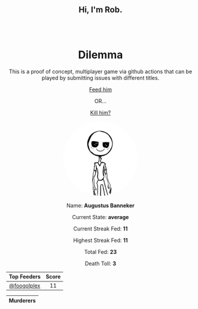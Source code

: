 <h2 align="center">Hi, I'm Rob.</h2>

<br>
<br>

<h1 align="center">
Dilemma
</h1>

<p align="center">
This is a proof of concept, multiplayer game via github actions that can be played by submitting issues with different titles.
</p>

<p align="center">
<a href=https://github.com/foogolplex/foogolplex/issues/new?title=feed&body=just+click+submit+and+feed+they+will>Feed him</a>
</p>
<p align="center"> OR... </p>
<p align="center">
<a href=https://github.com/foogolplex/foogolplex/issues/new?title=kill&body=just+click+submit+and+they+will+die+but+be+warned+that+you+will+be+revoked+from+your+privileges>Kill him?</a>
</p>

<p align="center">
<img src="https://github.com/foogolplex/foogolplex/blob/main/average.gif" width="200" height="200" style="border-top-left-radius: 50% 50%; border-top-right-radius: 50% 50%; border-bottom-right-radius: 50% 50%; border-bottom-left-radius: 50% 50%;">
</img>
</p>

<p align="center">
Name: <b>Augustus Banneker</b>
</p>

<p align="center">
Current State: <b>average</b>
</p>

<p align="center">
Current Streak Fed: <b>11</b>
</p>

<p align="center">
Highest Streak Fed: <b>11</b>
</p>

<p align="center">
Total Fed: <b>23</b>
</p>

<p align="center">
Death Toll: <b>3</b>
</p>


| Top Feeders | Score |
| :-: | :-: |
| [@foogolplex](https://github.com/foogolplex/) | 11 |

| Murderers |
| :-: |